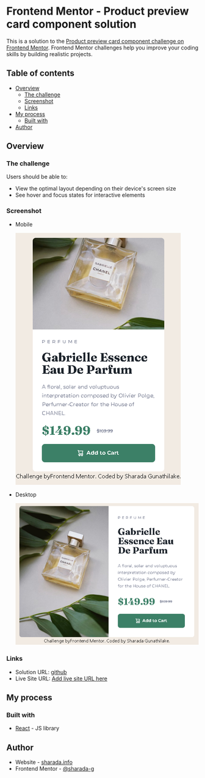 # Frontend Mentor - Product preview card component solution

This is a solution to the [Product preview card component challenge on Frontend Mentor](https://www.frontendmentor.io/challenges/product-preview-card-component-GO7UmttRfa). Frontend Mentor challenges help you improve your coding skills by building realistic projects.

## Table of contents

- [Overview](#overview)
  - [The challenge](#the-challenge)
  - [Screenshot](#screenshot)
  - [Links](#links)
- [My process](#my-process)
  - [Built with](#built-with)
- [Author](#author)

## Overview

### The challenge

Users should be able to:

- View the optimal layout depending on their device's screen size
- See hover and focus states for interactive elements

### Screenshot

- Mobile

  ![Alt text](screenshots/mobile.PNG)

- Desktop

  ![Alt text](screenshots/desktop.PNG)

### Links

- Solution URL: [github](https://github.com/sharada-g/product-preview-card-component-main)
- Live Site URL: [Add live site URL here](https://your-live-site-url.com)

## My process

### Built with

- [React](https://reactjs.org/) - JS library

## Author

- Website - [sharada.info](https://sharada.info/)
- Frontend Mentor - [@sharada-g](https://www.frontendmentor.io/profile/sharada-g)
